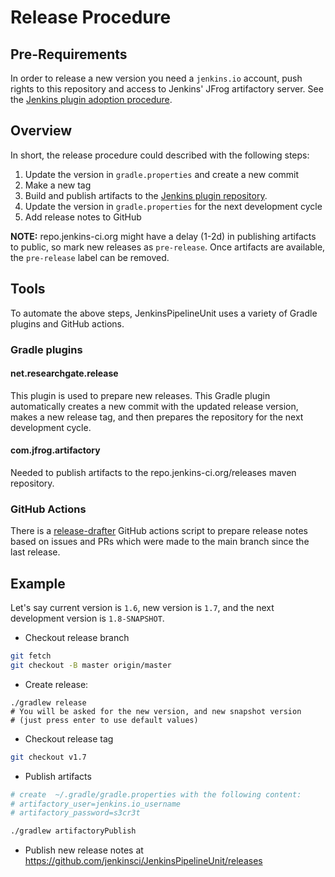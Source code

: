 # Release Procedure

## Pre-Requirements

In order to release a new version you need a `jenkins.io` account, push rights to this
repository and access to Jenkins' JFrog artifactory server. See the [Jenkins plugin
adoption procedure][jenkins-adopt-a-plugin].

## Overview

In short, the release procedure could described with the following steps:

1. Update the version in `gradle.properties` and create a new commit
2. Make a new tag
3. Build and publish artifacts to the [Jenkins plugin repository][jenkins-plugin-repo].
4. Update the version in `gradle.properties` for the next development cycle
5. Add release notes to GitHub

**NOTE:** repo.jenkins-ci.org might have a delay (1-2d) in publishing artifacts to public,
so mark new releases as `pre-release`. Once artifacts are available, the `pre-release`
label can be removed.

## Tools

To automate the above steps, JenkinsPipelineUnit uses a variety of Gradle plugins and
GitHub actions.

### Gradle plugins 

#### net.researchgate.release

This plugin is used to prepare new releases. This Gradle plugin automatically creates a
new commit with the updated release version, makes a new release tag, and then prepares
the repository for the next development cycle.

#### com.jfrog.artifactory

Needed to publish artifacts to the repo.jenkins-ci.org/releases maven repository.

### GitHub Actions

There is a [release-drafter][release-drafter] GitHub actions script to prepare release
notes based on issues and PRs which were made to the main branch since the last release.

## Example

Let's say current version is `1.6`, new version is `1.7`, and the next development version
is `1.8-SNAPSHOT`.

* Checkout release branch

```bash
git fetch
git checkout -B master origin/master
```

* Create release:

```
./gradlew release
# You will be asked for the new version, and new snapshot version
# (just press enter to use default values)

```
* Checkout release tag

```bash
git checkout v1.7
```

* Publish artifacts

```bash
# create  ~/.gradle/gradle.properties with the following content:
# artifactory_user=jenkins.io_username
# artifactory_password=s3cr3t

./gradlew artifactoryPublish 
```

* Publish new release notes at https://github.com/jenkinsci/JenkinsPipelineUnit/releases


[jenkins-adopt-a-plugin]: https://www.jenkins.io/doc/developer/plugin-governance/adopt-a-plugin/
[jenkins-plugin-repo]: https://repo.jenkins-ci.org/artifactory/releases/com/lesfurets/jenkins-pipeline-unit/
[release-drafter]: https://github.com/jenkinsci/.github/blob/master/.github/release-drafter.adoc
